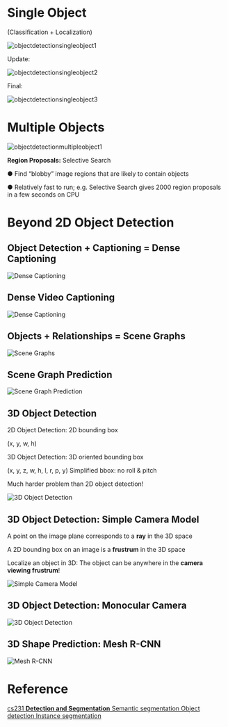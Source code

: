 # Single Object

(Classification + Localization)

![objectdetectionsingleobject1](../../img/CV/objectdetectionsingleobject1.png)

Update:

![objectdetectionsingleobject2](../../img/CV/objectdetectionsingleobject2.png)



Final:

![objectdetectionsingleobject3](../../img/CV/objectdetectionsingleobject3.png)



#  Multiple Objects

![objectdetectionmultipleobject1](../../img/CV/objectdetectionmultipleobject1.png)

**Region Proposals:** Selective Search

 ● Find “blobby” image regions that are likely to contain objects 

● Relatively fast to run; e.g. Selective Search gives 2000 region proposals in a few seconds on CPU

# Beyond 2D Object Detection

## Object Detection + Captioning = Dense Captioning

![Dense Captioning](../../img/CV/DenseCaptioning.png)

## Dense Video Captioning

![Dense Captioning](../../img/CV/DenseVideoCaptioning.png)

## Objects + Relationships = Scene Graphs

![Scene Graphs](../../img/CV/SceneGraphs.png)

## Scene Graph Prediction

![Scene Graph Prediction](../../img/CV/SceneGraphPrediction.png)

## 3D Object Detection

2D Object Detection: 2D bounding box

(x, y, w, h)

3D Object Detection:
 3D oriented bounding box

(x, y, z, w, h, l, r, p, y) Simplified bbox: no roll & pitch

Much harder problem than 2D object detection!

![3D Object Detection](../../img/CV/3DObjectDetection.png)

## 3D Object Detection: Simple Camera Model

A point on the image plane corresponds to a **ray** in the 3D space

A 2D bounding box on an image is a **frustrum** in the 3D space

Localize an object in 3D:
 The object can be anywhere in the **camera viewing frustrum**!

![Simple Camera Model](../../img/CV/SimpleCameraModel.png)

## 3D Object Detection: Monocular Camera

![3D Object Detection](../../img/CV/MonocularCamera.png)

## 3D Shape Prediction: Mesh R-CNN

![Mesh R-CNN](../../img/CV/MeshR-CNN.png)

























# Reference 

[cs231 **Detection and Segmentation** Semantic segmentation Object detection Instance segmentation](http://cs231n.stanford.edu/slides/2020/lecture_12.pdf)

